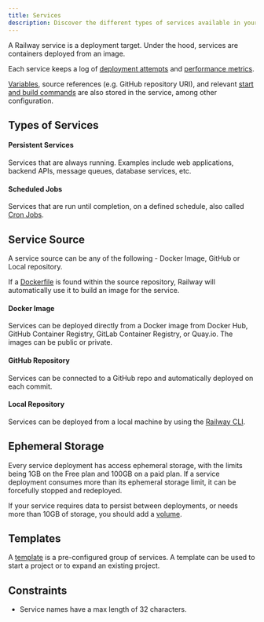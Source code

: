 ```yaml
---
title: Services
description: Discover the different types of services available in your Railway projects.
---
```


A Railway service is a deployment target. Under the hood, services are containers deployed from an image.

Each service keeps a log of [deployment attempts](/reference/deployments) and [performance metrics](/reference/metrics).

[Variables](/reference/variables), source references (e.g. GitHub repository URI), and relevant [start and build commands](/reference/build-and-start-commands) are also stored in the service, among other configuration.

## Types of Services

#### Persistent Services

Services that are always running. Examples include web applications, backend APIs, message queues, database services, etc.

#### Scheduled Jobs

Services that are run until completion, on a defined schedule, also called [Cron Jobs](/reference/cron-jobs).

## Service Source

A service source can be any of the following - Docker Image, GitHub or Local repository.

If a [Dockerfile](/reference/dockerfiles) is found within the source repository, Railway will automatically use it to build an image for the service.

#### Docker Image

Services can be deployed directly from a Docker image from Docker Hub, GitHub Container Registry, GitLab Container Registry, or Quay.io. The images can be public or private.

#### GitHub Repository

Services can be connected to a GitHub repo and automatically deployed on each commit.

#### Local Repository

Services can be deployed from a local machine by using the [Railway CLI](/reference/cli-api).

## Ephemeral Storage

Every service deployment has access ephemeral storage, with the limits being 1GB on the Free plan and 100GB on a paid plan. If a service deployment consumes more than its ephemeral storage limit, it can be forcefully stopped and redeployed.

If your service requires data to persist between deployments, or needs more than 10GB of storage, you should add a [volume](/reference/volumes).

## Templates

A [template](/reference/templates) is a pre-configured group of services. A template can be used to start a project or to expand an existing project.

## Constraints

- Service names have a max length of 32 characters.
